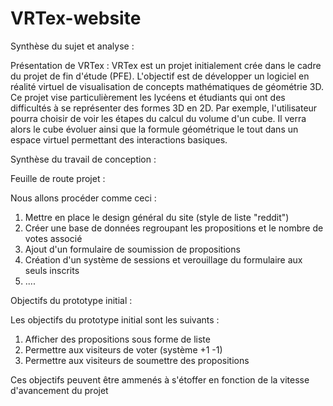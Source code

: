 # VRTex-website

Synthèse du sujet et analyse :

  Présentation de VRTex :
      VRTex est un projet initialement crée dans le cadre du projet de fin d'étude (PFE).
      L'objectif est de développer un logiciel en réalité virtuel de visualisation de concepts mathématiques de géométrie 3D.
      Ce projet vise particulièrement les lycéens et étudiants qui ont des difficultés à se représenter des formes 3D en 2D.
      Par exemple, l'utilisateur pourra choisir de voir les étapes du calcul du volume d'un cube. 
      Il verra alors le cube évoluer ainsi que la formule géométrique le tout dans un espace virtuel permettant des interactions basiques.
    
    

Synthèse du travail de conception :

Feuille de route projet :

  Nous allons procéder comme ceci :
  1) Mettre en place le design général du site (style de liste "reddit")
  2) Créer une base de données regroupant les propositions et le nombre de votes associé
  3) Ajout d'un formulaire de soumission de propositions
  4) Création d'un système de sessions et verouillage du formulaire aux seuls inscrits
  5) ....

Objectifs du prototype initial :

  Les objectifs du prototype initial sont les suivants :
  1) Afficher des propositions sous forme de liste
  2) Permettre aux visiteurs de voter (système +1 -1)
  3) Permettre aux visiteurs de soumettre des propositions
  
  Ces objectifs peuvent être ammenés à s'étoffer en fonction de la vitesse d'avancement du projet
